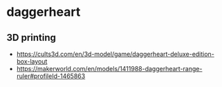 # daggerheart

## 3D printing
* https://cults3d.com/en/3d-model/game/daggerheart-deluxe-edition-box-layout
* https://makerworld.com/en/models/1411988-daggerheart-range-ruler#profileId-1465863
